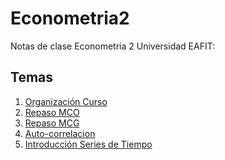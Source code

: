 # Econometria2
Notas de clase Econometria 2 Universidad EAFIT:

## Temas

<ol>
  <li><a href="https://sbohorquez.github.io/Econometria2/Slides1.html#/">Organización Curso</a></li>
  <li><a href="https://sbohorquez.github.io/Econometria2/OLS.html#/">Repaso MCO</a></li>
  <li><a href="https://sbohorquez.github.io/Econometria2/GLS.html#/">Repaso MCG</a></li>
  <li><a href="https://sbohorquez.github.io/Econometria2/Autocorrelacion.html#/">Auto-correlacion</a></li>
  <li><a href="https://sbohorquez.github.io/Econometria2/IntroSeries.html#/">Introducción Series de Tiempo</a></li>
</ol> 

